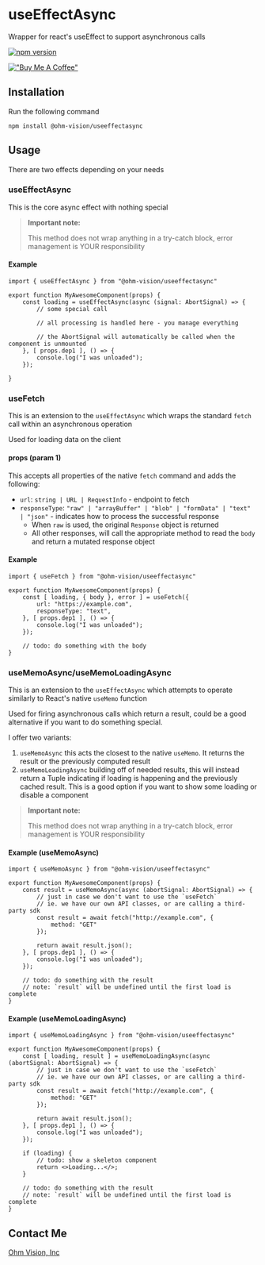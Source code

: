 # useEffectAsync
Wrapper for react's useEffect to support asynchronous calls

[![npm version](https://badge.fury.io/js/@ohm-vision%2Fuseeffectasync.svg)](https://badge.fury.io/js/@ohm-vision%2Fuseeffectasync)

[!["Buy Me A Coffee"](https://www.buymeacoffee.com/assets/img/custom_images/orange_img.png)](https://buymeacoffee.com/1kom)

## Installation
Run the following command
```
npm install @ohm-vision/useeffectasync
```

## Usage
There are two effects depending on your needs

### useEffectAsync
This is the core async effect with nothing special

> **Important note:**
> 
> This method does not wrap anything in a try-catch block, error management is YOUR responsibility

#### Example
```tsx
import { useEffectAsync } from "@ohm-vision/useeffectasync"

export function MyAwesomeComponent(props) {
    const loading = useEffectAsync(async (signal: AbortSignal) => {
        // some special call

        // all processing is handled here - you manage everything

        // the AbortSignal will automatically be called when the component is unmounted
    }, [ props.dep1 ], () => {
        console.log("I was unloaded");
    });

}
```

### useFetch
This is an extension to the `useEffectAsync` which wraps the standard `fetch` call within an asynchronous operation

Used for loading data on the client

#### props (param 1)
This accepts all properties of the native `fetch` command and adds the following:
* `url`: `string | URL | RequestInfo` - endpoint to fetch
* `responseType`: `"raw" | "arrayBuffer" | "blob" | "formData" | "text" | "json"` - indicates how to process the successful response
  * When `raw` is used, the original `Response` object is returned
  * All other responses, will call the appropriate method to read the `body` and return a mutated response object

#### Example
```tsx
import { useFetch } from "@ohm-vision/useeffectasync"

export function MyAwesomeComponent(props) {
    const [ loading, { body }, error ] = useFetch({
        url: "https://example.com",
        responseType: "text",
    }, [ props.dep1 ], () => {
        console.log("I was unloaded");
    });

    // todo: do something with the body
}
```

### useMemoAsync/useMemoLoadingAsync
This is an extension to the `useEffectAsync` which attempts to operate similarly to React's native `useMemo` function

Used for firing asynchronous calls which return a result, could be a good alternative if you want to do something special.

I offer two variants:
1. `useMemoAsync` this acts the closest to the native `useMemo`. It returns the result or the previously computed result
2. `useMemoLoadingAsync` building off of needed results, this will instead return a Tuple indicating if loading is happening and the previously cached result. This is a good option if you want to show some loading or disable a component

> **Important note:**
> 
> This method does not wrap anything in a try-catch block, error management is YOUR responsibility

#### Example (useMemoAsync)
```tsx
import { useMemoAsync } from "@ohm-vision/useeffectasync"

export function MyAwesomeComponent(props) {
    const result = useMemoAsync(async (abortSignal: AbortSignal) => {
        // just in case we don't want to use the `useFetch`
        // ie. we have our own API classes, or are calling a third-party sdk
        const result = await fetch("http://example.com", {
            method: "GET"
        });

        return await result.json();
    }, [ props.dep1 ], () => {
        console.log("I was unloaded");
    });

    // todo: do something with the result
    // note: `result` will be undefined until the first load is complete
}
```

#### Example (useMemoLoadingAsync)
```tsx
import { useMemoLoadingAsync } from "@ohm-vision/useeffectasync"

export function MyAwesomeComponent(props) {
    const [ loading, result ] = useMemoLoadingAsync(async (abortSignal: AbortSignal) => {
        // just in case we don't want to use the `useFetch`
        // ie. we have our own API classes, or are calling a third-party sdk
        const result = await fetch("http://example.com", {
            method: "GET"
        });

        return await result.json();
    }, [ props.dep1 ], () => {
        console.log("I was unloaded");
    });

    if (loading) {
        // todo: show a skeleton component
        return <>Loading...</>;
    }

    // todo: do something with the result
    // note: `result` will be undefined until the first load is complete
}
```

## Contact Me
[Ohm Vision, Inc](https://ohmvision.com)
